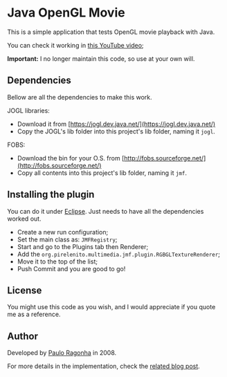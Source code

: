 # Java OpenGL Movie

This is a simple application that tests OpenGL movie playback with Java.

You can check it working in [this YouTube video](http://www.youtube.com/watch?v=-zh6yDyasSo);

**Important:** I no longer maintain this code, so use at your own will.

## Dependencies

Bellow are all the dependencies to make this work.

JOGL libraries:

 * Download it from [https://jogl.dev.java.net/](https://jogl.dev.java.net/)
 * Copy the JOGL's lib folder into this project's lib folder, naming it `jogl`.
 
FOBS:

 * Download the bin for your O.S. from [http://fobs.sourceforge.net/](http://fobs.sourceforge.net/)
 * Copy all contents into this project's lib folder, naming it `jmf`.
 
## Installing the plugin

You can do it under [Eclipse](https://www.eclipse.org). Just needs to have all the dependencies worked out.

 * Create a new run configuration;
 * Set the main class as: `JMFRegistry`;
 * Start and go to the Plugins tab then Renderer;
 * Add the `org.pirelenito.multimedia.jmf.plugin.RGBGLTextureRenderer`;
 * Move it to the top of the list;
 * Push Commit and you are good to go!
 
## License

You might use this code as you wish, and I would appreciate if you quote me as a reference.
 
## Author

Developed by [Paulo Ragonha](https://github.com/pirelenito) in 2008.

For more details in the implementation, check the [related blog post](http://blog.pirelenito.org/2008/08/java-movie-playback-jogl-fobs4jmf/). 

